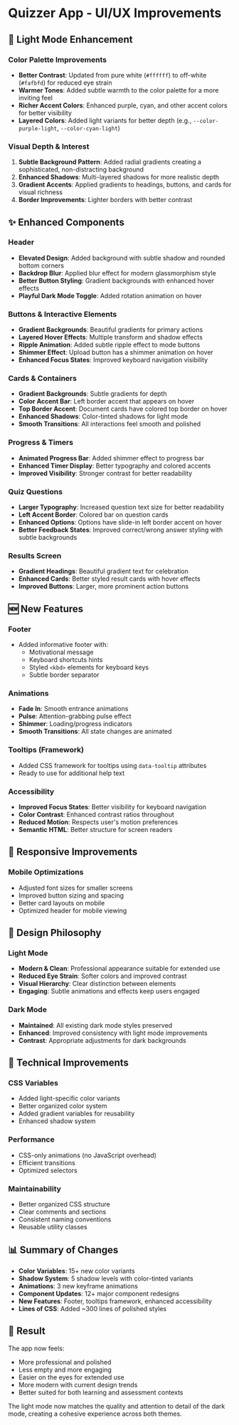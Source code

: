# Quizzer App - UI/UX Improvements

## 🎨 Light Mode Enhancement

### Color Palette Improvements
- **Better Contrast**: Updated from pure white (`#ffffff`) to off-white (`#fafbfd`) for reduced eye strain
- **Warmer Tones**: Added subtle warmth to the color palette for a more inviting feel
- **Richer Accent Colors**: Enhanced purple, cyan, and other accent colors for better visibility
- **Layered Colors**: Added light variants for better depth (e.g., `--color-purple-light`, `--color-cyan-light`)

### Visual Depth & Interest
1. **Subtle Background Pattern**: Added radial gradients creating a sophisticated, non-distracting background
2. **Enhanced Shadows**: Multi-layered shadows for more realistic depth
3. **Gradient Accents**: Applied gradients to headings, buttons, and cards for visual richness
4. **Border Improvements**: Lighter borders with better contrast

## ✨ Enhanced Components

### Header
- **Elevated Design**: Added background with subtle shadow and rounded bottom corners
- **Backdrop Blur**: Applied blur effect for modern glassmorphism style
- **Better Button Styling**: Gradient backgrounds with enhanced hover effects
- **Playful Dark Mode Toggle**: Added rotation animation on hover

### Buttons & Interactive Elements
- **Gradient Backgrounds**: Beautiful gradients for primary actions
- **Layered Hover Effects**: Multiple transform and shadow effects
- **Ripple Animation**: Added subtle ripple effect to mode buttons
- **Shimmer Effect**: Upload button has a shimmer animation on hover
- **Enhanced Focus States**: Improved keyboard navigation visibility

### Cards & Containers
- **Gradient Backgrounds**: Subtle gradients for depth
- **Color Accent Bar**: Left border accent that appears on hover
- **Top Border Accent**: Document cards have colored top border on hover
- **Enhanced Shadows**: Color-tinted shadows for light mode
- **Smooth Transitions**: All interactions feel smooth and polished

### Progress & Timers
- **Animated Progress Bar**: Added shimmer effect to progress bar
- **Enhanced Timer Display**: Better typography and colored accents
- **Improved Visibility**: Stronger contrast for better readability

### Quiz Questions
- **Larger Typography**: Increased question text size for better readability
- **Left Accent Border**: Colored bar on question cards
- **Enhanced Options**: Options have slide-in left border accent on hover
- **Better Feedback States**: Improved correct/wrong answer styling with subtle backgrounds

### Results Screen
- **Gradient Headings**: Beautiful gradient text for celebration
- **Enhanced Cards**: Better styled result cards with hover effects
- **Improved Buttons**: Larger, more prominent action buttons

## 🆕 New Features

### Footer
- Added informative footer with:
  - Motivational message
  - Keyboard shortcuts hints
  - Styled `<kbd>` elements for keyboard keys
  - Subtle border separator

### Animations
- **Fade In**: Smooth entrance animations
- **Pulse**: Attention-grabbing pulse effect
- **Shimmer**: Loading/progress indicators
- **Smooth Transitions**: All state changes are animated

### Tooltips (Framework)
- Added CSS framework for tooltips using `data-tooltip` attributes
- Ready to use for additional help text

### Accessibility
- **Improved Focus States**: Better visibility for keyboard navigation
- **Color Contrast**: Enhanced contrast ratios throughout
- **Reduced Motion**: Respects user's motion preferences
- **Semantic HTML**: Better structure for screen readers

## 📱 Responsive Improvements

### Mobile Optimizations
- Adjusted font sizes for smaller screens
- Improved button sizing and spacing
- Better card layouts on mobile
- Optimized header for mobile viewing

## 🎯 Design Philosophy

### Light Mode
- **Modern & Clean**: Professional appearance suitable for extended use
- **Reduced Eye Strain**: Softer colors and improved contrast
- **Visual Hierarchy**: Clear distinction between elements
- **Engaging**: Subtle animations and effects keep users engaged

### Dark Mode
- **Maintained**: All existing dark mode styles preserved
- **Enhanced**: Improved consistency with light mode improvements
- **Contrast**: Appropriate adjustments for dark backgrounds

## 🔧 Technical Improvements

### CSS Variables
- Added light-specific color variants
- Better organized color system
- Added gradient variables for reusability
- Enhanced shadow system

### Performance
- CSS-only animations (no JavaScript overhead)
- Efficient transitions
- Optimized selectors

### Maintainability
- Better organized CSS structure
- Clear comments and sections
- Consistent naming conventions
- Reusable utility classes

## 📊 Summary of Changes

- **Color Variables**: 15+ new color variants
- **Shadow System**: 5 shadow levels with color-tinted variants
- **Animations**: 3 new keyframe animations
- **Component Updates**: 12+ major component redesigns
- **New Features**: Footer, tooltips framework, enhanced accessibility
- **Lines of CSS**: Added ~300 lines of polished styles

## 🚀 Result

The app now feels:
- More professional and polished
- Less empty and more engaging
- Easier on the eyes for extended use
- More modern with current design trends
- Better suited for both learning and assessment contexts

The light mode now matches the quality and attention to detail of the dark mode, creating a cohesive experience across both themes.
